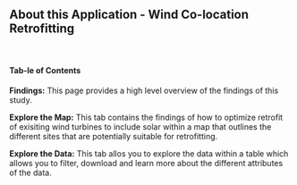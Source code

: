 ## About this Application - Wind Co-location Retrofitting

<br>

#### Tab-le of Contents

**Findings:** This page provides a high level overview of the findings of this study.

**Explore the Map:** This tab contains the findings of how to optimize retrofit of exisiting wind turbines to include solar within a map that outlines the different sites that are potentially suitable for retrofitting. 

**Explore the Data:** This tab allos you to explore the data within a table which allows you to filter, download and learn more about the different attributes of the data.

<br>
